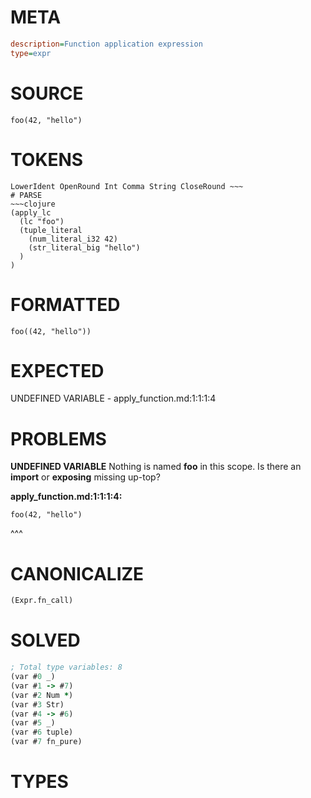 # META
~~~ini
description=Function application expression
type=expr
~~~
# SOURCE
~~~roc
foo(42, "hello")
~~~
# TOKENS
~~~text
LowerIdent OpenRound Int Comma String CloseRound ~~~
# PARSE
~~~clojure
(apply_lc
  (lc "foo")
  (tuple_literal
    (num_literal_i32 42)
    (str_literal_big "hello")
  )
)
~~~
# FORMATTED
~~~roc
foo((42, "hello"))
~~~
# EXPECTED
UNDEFINED VARIABLE - apply_function.md:1:1:1:4
# PROBLEMS
**UNDEFINED VARIABLE**
Nothing is named **foo** in this scope.
Is there an **import** or **exposing** missing up-top?

**apply_function.md:1:1:1:4:**
```roc
foo(42, "hello")
```
^^^


# CANONICALIZE
~~~clojure
(Expr.fn_call)
~~~
# SOLVED
~~~clojure
; Total type variables: 8
(var #0 _)
(var #1 -> #7)
(var #2 Num *)
(var #3 Str)
(var #4 -> #6)
(var #5 _)
(var #6 tuple)
(var #7 fn_pure)
~~~
# TYPES
~~~roc
~~~
